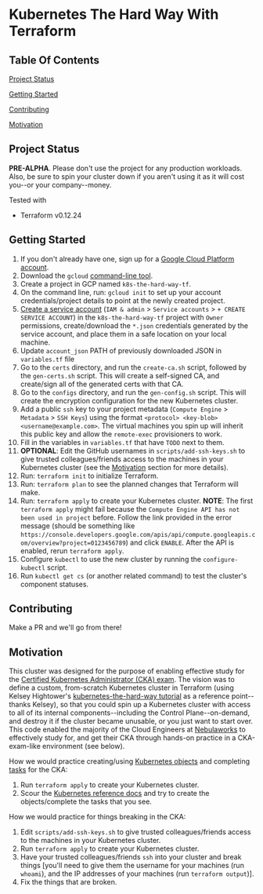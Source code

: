 # Kubernetes The Hard Way With Terraform

## Table Of Contents

[Project Status](#project-status)

[Getting Started](#getting-started)

[Contributing](#contributing)

[Motivation](#motivation)

## Project Status

**PRE-ALPHA**. Please don't use the project for any production workloads. Also, be sure to spin your cluster down if you aren't using it as it will cost you--or your company--money.

Tested with
- Terraform v0.12.24

## Getting Started

1. If you don't already have one, sign up for a [Google Cloud Platform account](https://cloud.google.com/).
1. Download the `gcloud` [command-line tool](https://cloud.google.com/sdk/gcloud/).
1. Create a project in GCP named `k8s-the-hard-way-tf`.
1. On the command line, run: `gcloud init` to set up your account credentials/project details to point at the newly created project.
1. [Create a service account](https://cloud.google.com/iam/docs/creating-managing-service-accounts) (`IAM & admin` > `Service accounts` > `+ CREATE SERVICE ACCOUNT`) in the `k8s-the-hard-way-tf` project with `Owner` permissions, create/download the `*.json` credentials generated by the service account, and place them in a safe location on your local machine.
1. Update `account_json` PATH of previously downloaded JSON in `variables.tf` file
1. Go to the `certs` directory, and run the `create-ca.sh` script, followed by the `gen-certs.sh` script. This will create a self-signed CA, and create/sign all of the generated certs with that CA.
1. Go to the `configs` directory, and run the `gen-config.sh` script. This will create the encryption configuration for the new Kubernetes cluster.
1. Add a public `ssh` key to your project metadata (`Compute Engine` > `Metadata` > `SSH Keys`) using the format `<protocol> <key-blob> <username@example.com>`. The virtual machines you spin up will inherit this public key and allow the `remote-exec` provisioners to work.
1. Fill in the variables in `variables.tf` that have `TODO` next to them.
1. **OPTIONAL**: Edit the GitHub usernames in `scripts/add-ssh-keys.sh` to give trusted colleagues/friends access to the machines in your Kubernetes cluster (see the [Motivation](#motivation) section for more details).
1. Run: `terraform init` to initialize Terraform.
1. Run: `terraform plan` to see the planned changes that Terraform will make.
1. Run: `terraform apply` to create your Kubernetes cluster. **NOTE**: The first `terraform apply` might fail because the `Compute Engine API has not been used in project` before. Follow the link provided in the error message (should be something like `https://console.developers.google.com/apis/api/compute.googleapis.com/overview?project=0123456789`) and click `ENABLE`. After the API is enabled, rerun `terraform apply`.
1. Configure `kubectl` to use the new cluster by running the `configure-kubectl` script.
1. Run `kubectl get cs` (or another related command) to test the cluster's component statuses.

## Contributing

Make a PR and we'll go from there!

## Motivation

This cluster was designed for the purpose of enabling effective study for the [Certified Kubernetes Administrator (CKA) exam](https://www.cncf.io/certification/cka/). The vision was to define a custom, from-scratch Kubernetes cluster in Terraform (using Kelsey Hightower's [kubernetes-the-hard-way tutorial](https://github.com/kelseyhightower/kubernetes-the-hard-way) as a reference point--thanks Kelsey), so that you could spin up a Kubernetes cluster with access to all of its internal components--including the Control Plane--on-demand, and destroy it if the cluster became unusable, or you just want to start over. This code enabled the majority of the Cloud Engineers at [Nebulaworks](https://nebulaworks.com/) to effectively study for, and get their CKA through hands-on practice in a CKA-exam-like environment (see below).

How we would practice creating/using [Kubernetes objects](https://kubernetes.io/docs/concepts/overview/working-with-objects/kubernetes-objects/) and completing [tasks](https://kubernetes.io/docs/tasks/) for the CKA:
1. Run `terraform apply` to create your Kubernetes cluster.
1. Scour the [Kubernetes reference docs](https://kubernetes.io/docs/tasks/) and try to create the objects/complete the tasks that you see.

How we would practice for things breaking in the CKA:
1. Edit `scripts/add-ssh-keys.sh` to give trusted colleagues/friends access to the machines in your Kubernetes cluster.
1. Run `terraform apply` to create your Kubernetes cluster.
1. Have your trusted colleagues/friends `ssh` into your cluster and break things [you'll need to give them the username for your machines (run `whoami`), and the IP addresses of your machines (run `terraform output`)].
1. Fix the things that are broken.
